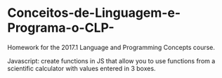 # Conceitos-de-Linguagem-e-Programa-o-CLP-
Homework for the 2017.1 Language and Programming Concepts course.

Javascript: create functions in JS that allow you to use functions from a scientific calculator with values entered in 3 boxes.
